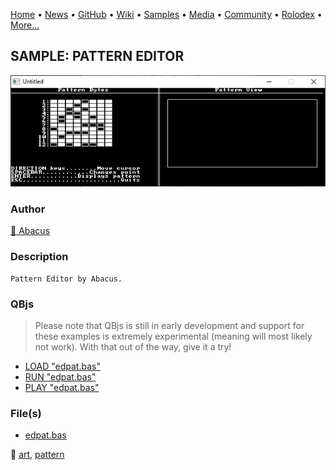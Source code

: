 [Home](https://qb64.com) • [News](../../news.md) • [GitHub](../../github.md) • [Wiki](../../wiki.md) • [Samples](../../samples.md) • [Media](../../media.md) • [Community](../../community.md) • [Rolodex](../../rolodex.md) • [More...](../../more.md)

## SAMPLE: PATTERN EDITOR

![screenshot.png](img/screenshot.png)

### Author

[🐝 Abacus](../abacus.md) 

### Description

```text
Pattern Editor by Abacus.
```

### QBjs

> Please note that QBjs is still in early development and support for these examples is extremely experimental (meaning will most likely not work). With that out of the way, give it a try!

* [LOAD "edpat.bas"](https://v6p9d9t4.ssl.hwcdn.net/html/5963335/index.html?src=https://qb64.com/samples/pattern-editor/src/edpat.bas)
* [RUN "edpat.bas"](https://v6p9d9t4.ssl.hwcdn.net/html/5963335/index.html?mode=auto&src=https://qb64.com/samples/pattern-editor/src/edpat.bas)
* [PLAY "edpat.bas"](https://v6p9d9t4.ssl.hwcdn.net/html/5963335/index.html?mode=play&src=https://qb64.com/samples/pattern-editor/src/edpat.bas)

### File(s)

* [edpat.bas](src/edpat.bas)

🔗 [art](../art.md), [pattern](../pattern.md)

